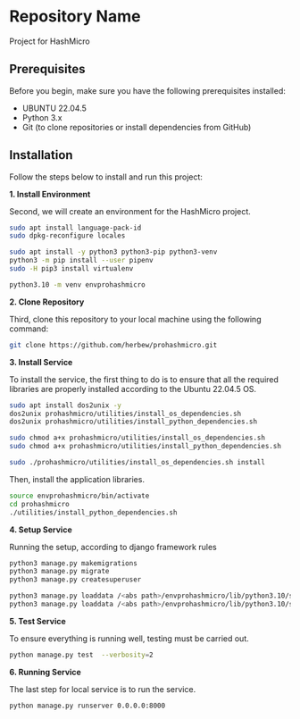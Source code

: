 # Repository Name
Project for HashMicro

## Prerequisites

Before you begin, make sure you have the following prerequisites installed:

- UBUNTU 22.04.5
- Python 3.x
- Git (to clone repositories or install dependencies from GitHub)

## Installation

Follow the steps below to install and run this project:

**1. Install Environment**

Second, we will create an environment for the HashMicro project.

```bash
sudo apt install language-pack-id
sudo dpkg-reconfigure locales

sudo apt install -y python3 python3-pip python3-venv
python3 -m pip install --user pipenv
sudo -H pip3 install virtualenv

python3.10 -m venv envprohashmicro
```

**2. Clone Repository**

Third, clone this repository to your local machine using the following command:

```bash
git clone https://github.com/herbew/prohashmicro.git
```

**3. Install Service**

To install the service, the first thing to do is to ensure that all the required libraries are properly installed according to the Ubuntu 22.04.5 OS.

```bash
sudo apt install dos2unix -y 
dos2unix prohashmicro/utilities/install_os_dependencies.sh 
dos2unix prohashmicro/utilities/install_python_dependencies.sh

sudo chmod a+x prohashmicro/utilities/install_os_dependencies.sh
sudo chmod a+x prohashmicro/utilities/install_python_dependencies.sh

sudo ./prohashmicro/utilities/install_os_dependencies.sh install
```
Then, install the application libraries.

```bash
source envprohashmicro/bin/activate
cd prohashmicro
./utilities/install_python_dependencies.sh
```

**4. Setup Service**

Running the setup, according to django framework rules

```bash
python3 manage.py makemigrations
python3 manage.py migrate
python3 manage.py createsuperuser

python3 manage.py loaddata /<abs path>/envprohashmicro/lib/python3.10/site-packages/modules/fixtures/0001_module.json
python3 manage.py loaddata /<abs path>/envprohashmicro/lib/python3.10/site-packages/users/fixtures/0002_users.json
```

**5. Test Service**

To ensure everything is running well, testing must be carried out.

```bash
python manage.py test  --verbosity=2

```

**6. Running Service**

The last step for local service is to run the service.

```bash
python manage.py runserver 0.0.0.0:8000
```







